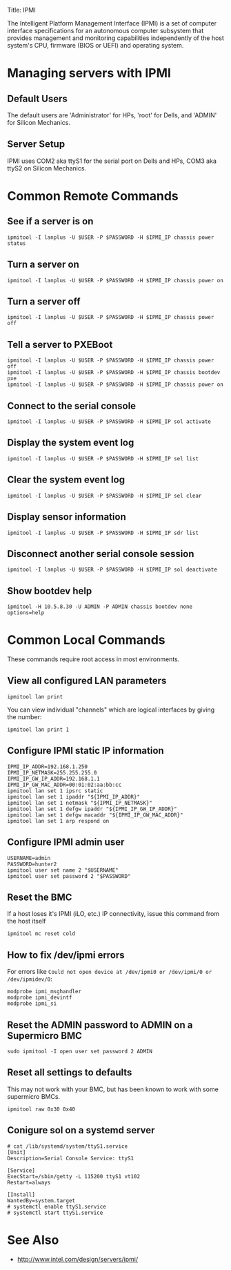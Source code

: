 Title: IPMI

The Intelligent Platform Management Interface (IPMI) is a set of computer interface specifications for an autonomous computer subsystem that provides management and monitoring capabilities independently of the host system's CPU, firmware (BIOS or UEFI) and operating system.

# Managing servers with IPMI

## Default Users

The default users are 'Administrator' for HPs, 'root' for Dells, and 'ADMIN' for Silicon Mechanics.

## Server Setup

IPMI uses COM2 aka ttyS1 for the serial port on Dells and HPs, COM3 aka ttyS2 on Silicon Mechanics.

# Common Remote Commands

## See if a server is on

```
ipmitool -I lanplus -U $USER -P $PASSWORD -H $IPMI_IP chassis power status
```

## Turn a server on

```
ipmitool -I lanplus -U $USER -P $PASSWORD -H $IPMI_IP chassis power on
```

## Turn a server off

```
ipmitool -I lanplus -U $USER -P $PASSWORD -H $IPMI_IP chassis power off
```

## Tell a server to PXEBoot

```
ipmitool -I lanplus -U $USER -P $PASSWORD -H $IPMI_IP chassis power off
ipmitool -I lanplus -U $USER -P $PASSWORD -H $IPMI_IP chassis bootdev pxe
ipmitool -I lanplus -U $USER -P $PASSWORD -H $IPMI_IP chassis power on
```

## Connect to the serial console

```
ipmitool -I lanplus -U $USER -P $PASSWORD -H $IPMI_IP sol activate
```

## Display the system event log

```
ipmitool -I lanplus -U $USER -P $PASSWORD -H $IPMI_IP sel list
```

## Clear the system event log

```
ipmitool -I lanplus -U $USER -P $PASSWORD -H $IPMI_IP sel clear
```

## Display sensor information

```
ipmitool -I lanplus -U $USER -P $PASSWORD -H $IPMI_IP sdr list
```

## Disconnect another serial console session

```
ipmitool -I lanplus -U $USER -P $PASSWORD -H $IPMI_IP sol deactivate
```

## Show bootdev help

```
ipmitool -H 10.5.8.30 -U ADMIN -P ADMIN chassis bootdev none options=help
```

# Common Local Commands

These commands require root access in most environments.

## View all configured LAN parameters

```
ipmitool lan print
```

You can view individual "channels" which are logical interfaces by giving the number:

```
ipmitool lan print 1
```

## Configure IPMI static IP information

```
IPMI_IP_ADDR=192.168.1.250
IPMI_IP_NETMASK=255.255.255.0
IPMI_IP_GW_IP_ADDR=192.168.1.1
IPMI_IP_GW_MAC_ADDR=00:01:02:aa:bb:cc
ipmitool lan set 1 ipsrc static
ipmitool lan set 1 ipaddr "${IPMI_IP_ADDR}"
ipmitool lan set 1 netmask "${IPMI_IP_NETMASK}"
ipmitool lan set 1 defgw ipaddr "${IPMI_IP_GW_IP_ADDR}"
ipmitool lan set 1 defgw macaddr "${IPMI_IP_GW_MAC_ADDR}"
ipmitool lan set 1 arp respond on
```

## Configure IPMI admin user

```
USERNAME=admin
PASSWORD=hunter2
ipmitool user set name 2 "$USERNAME"
ipmitool user set password 2 "$PASSWORD"
```

## Reset the BMC

If a host loses it's IPMI (iLO, etc.) IP connectivity, issue this command from the host itself

```
ipmitool mc reset cold
```

## How to fix /dev/ipmi errors

For errors like `Could not open device at /dev/ipmi0 or /dev/ipmi/0 or /dev/ipmidev/0`:

```
modprobe ipmi_msghandler
modprobe ipmi_devintf
modprobe ipmi_si
```

## Reset the ADMIN password to ADMIN on a Supermicro BMC

```
sudo ipmitool -I open user set password 2 ADMIN
```

## Reset all settings to defaults

This may not work with your BMC, but has been known to work with some supermicro BMCs.

```
ipmitool raw 0x30 0x40
```

## Conigure sol on a systemd server

```
# cat /lib/systemd/system/ttyS1.service
[Unit]
Description=Serial Console Service: ttyS1

[Service]
ExecStart=/sbin/getty -L 115200 ttyS1 vt102
Restart=always

[Install]
WantedBy=system.target
# systemctl enable ttyS1.service
# systemctl start ttyS1.service
```

# See Also

- <http://www.intel.com/design/servers/ipmi/>
